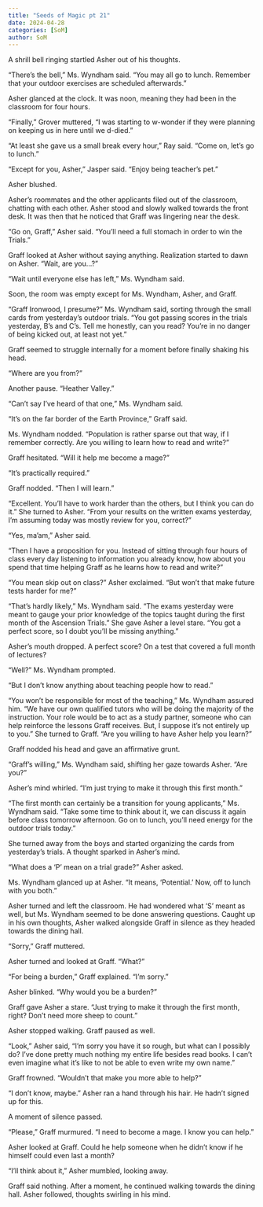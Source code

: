 ```yaml
---
title: "Seeds of Magic pt 21"
date: 2024-04-28
categories: [SoM]
author: SoM
---
```


A shrill bell ringing startled Asher out of his thoughts.

“There’s the bell,” Ms. Wyndham said. “You may all go to lunch. Remember that your outdoor exercises are scheduled afterwards.”

Asher glanced at the clock. It was noon, meaning they had been in the classroom for four hours.

“Finally,” Grover muttered, “I was starting to w-wonder if they were planning on keeping us in here until we d-died.”

“At least she gave us a small break every hour,” Ray said. “Come on, let’s go to lunch.”

“Except for you, Asher,” Jasper said. “Enjoy being teacher’s pet.”

Asher blushed.

Asher’s roommates and the other applicants filed out of the classroom, chatting with each other. Asher stood and slowly walked towards the front desk. It was then that he noticed that Graff was lingering near the desk.

“Go on, Graff,” Asher said. “You’ll need a full stomach in order to win the Trials.”

Graff looked at Asher without saying anything. Realization started to dawn on Asher. “Wait, are you…?”

“Wait until everyone else has left,” Ms. Wyndham said.

Soon, the room was empty except for Ms. Wyndham, Asher, and Graff.

“Graff Ironwood, I presume?” Ms. Wyndham said, sorting through the small cards from yesterday’s outdoor trials. “You got passing scores in the trials yesterday, B’s and C’s. Tell me honestly, can you read? You’re in no danger of being kicked out, at least not yet.”

Graff seemed to struggle internally for a moment before finally shaking his head.

“Where are you from?”

Another pause. “Heather Valley.”

“Can’t say I’ve heard of that one,” Ms. Wyndham said.

“It’s on the far border of the Earth Province,” Graff said.

Ms. Wyndham nodded. “Population is rather sparse out that way, if I remember correctly. Are you willing to learn how to read and write?”

Graff hesitated. “Will it help me become a mage?”

“It’s practically required.”

Graff nodded. “Then I will learn.”

“Excellent. You’ll have to work harder than the others, but I think you can do it.” She turned to Asher. “From your results on the written exams yesterday, I’m assuming today was mostly review for you, correct?”

“Yes, ma’am,” Asher said.

“Then I have a proposition for you. Instead of sitting through four hours of class every day listening to information you already know, how about you spend that time helping Graff as he learns how to read and write?”

“You mean skip out on class?” Asher exclaimed. “But won’t that make future tests harder for me?”

“That’s hardly likely,” Ms. Wyndham said. “The exams yesterday were meant to gauge your prior knowledge of the topics taught during the first month of the Ascension Trials.” She gave Asher a level stare. “You got a perfect score, so I doubt you’ll be missing anything.”

Asher’s mouth dropped. A perfect score? On a test that covered a full month of lectures?

“Well?” Ms. Wyndham prompted.

“But I don’t know anything about teaching people how to read.”

“You won’t be responsible for most of the teaching,” Ms. Wyndham assured him. “We have our own qualified tutors who will be doing the majority of the instruction. Your role would be to act as a study partner, someone who can help reinforce the lessons Graff receives. But, I suppose it’s not entirely up to you.” She turned to Graff. “Are you willing to have Asher help you learn?”

Graff nodded his head and gave an affirmative grunt.

“Graff’s willing,” Ms. Wyndham said, shifting her gaze towards Asher. “Are you?”

Asher’s mind whirled. “I’m just trying to make it through this first month.”

“The first month can certainly be a transition for young applicants,” Ms. Wyndham said. “Take some time to think about it, we can discuss it again before class tomorrow afternoon. Go on to lunch, you’ll need energy for the outdoor trials today.”

She turned away from the boys and started organizing the cards from yesterday’s trials. A thought sparked in Asher’s mind.

“What does a ‘P’ mean on a trial grade?” Asher asked.

Ms. Wyndham glanced up at Asher. “It means, ‘Potential.’ Now, off to lunch with you both.”

Asher turned and left the classroom. He had wondered what ‘S’ meant as well, but Ms. Wyndham seemed to be done answering questions. Caught up in his own thoughts, Asher walked alongside Graff in silence as they headed towards the dining hall.

“Sorry,” Graff muttered.

Asher turned and looked at Graff. “What?”

“For being a burden,” Graff explained. “I’m sorry.”

Asher blinked. “Why would you be a burden?”

Graff gave Asher a stare. “Just trying to make it through the first month, right? Don’t need more sheep to count.”

Asher stopped walking. Graff paused as well.

“Look,” Asher said, “I’m sorry you have it so rough, but what can I possibly do? I’ve done pretty much nothing my entire life besides read books. I can’t even imagine what it’s like to not be able to even write my own name.”

Graff frowned. “Wouldn’t that make you more able to help?”

“I don’t know, maybe.” Asher ran a hand through his hair. He hadn’t signed up for this.

A moment of silence passed.

“Please,” Graff murmured. “I need to become a mage. I know you can help.”

Asher looked at Graff. Could he help someone when he didn’t know if he himself could even last a month?

“I’ll think about it,” Asher mumbled, looking away.

Graff said nothing. After a moment, he continued walking towards the dining hall. Asher followed, thoughts swirling in his mind.
